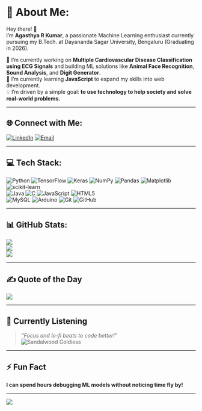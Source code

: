 # 💫 About Me:
Hey there! 👋  
I’m **Agasthya R Kumar**, a passionate Machine Learning enthusiast currently pursuing my B.Tech. at Dayananda Sagar University, Bengaluru (Graduating in 2026).  

🔭 I’m currently working on **Multiple Cardiovascular Disease Classification using ECG Signals** and building ML solutions like **Animal Face Recognition**, **Sound Analysis**, and **Digit Generator**.  
🌱 I’m currently learning **JavaScript** to expand my skills into web development.  
💡 I’m driven by a simple goal: **to use technology to help society and solve real-world problems.**  

---

## 🌐 Connect with Me:
[![LinkedIn](https://img.shields.io/badge/LinkedIn-%230077B5.svg?logo=linkedin&logoColor=white)](https://www.linkedin.com/in/agasthyarkumar/) 
[![Email](https://img.shields.io/badge/Email-D14836?logo=gmail&logoColor=white)](mailto:agasthyarkumar@gmail.com)

---

## 💻 Tech Stack:
![Python](https://img.shields.io/badge/python-3670A0?style=for-the-badge&logo=python&logoColor=ffdd54) 
![TensorFlow](https://img.shields.io/badge/TensorFlow-%23FF6F00.svg?style=for-the-badge&logo=TensorFlow&logoColor=white)
![Keras](https://img.shields.io/badge/Keras-%23D00000.svg?style=for-the-badge&logo=Keras&logoColor=white)
![NumPy](https://img.shields.io/badge/numpy-%23013243.svg?style=for-the-badge&logo=numpy&logoColor=white)
![Pandas](https://img.shields.io/badge/pandas-%23150458.svg?style=for-the-badge&logo=pandas&logoColor=white)
![Matplotlib](https://img.shields.io/badge/Matplotlib-%23ffffff.svg?style=for-the-badge&logo=Matplotlib&logoColor=black)
![scikit-learn](https://img.shields.io/badge/scikit--learn-%23F7931E.svg?style=for-the-badge&logo=scikit-learn&logoColor=white)  
![Java](https://img.shields.io/badge/java-%23ED8B00.svg?style=for-the-badge&logo=openjdk&logoColor=white)
![C](https://img.shields.io/badge/c-%2300599C.svg?style=for-the-badge&logo=c&logoColor=white)
![JavaScript](https://img.shields.io/badge/javascript-%23323330.svg?style=for-the-badge&logo=javascript&logoColor=%23F7DF1E)
![HTML5](https://img.shields.io/badge/html5-%23E34F26.svg?style=for-the-badge&logo=html5&logoColor=white)  
![MySQL](https://img.shields.io/badge/mysql-4479A1.svg?style=for-the-badge&logo=mysql&logoColor=white)
![Arduino](https://img.shields.io/badge/-Arduino-00979D?style=for-the-badge&logo=Arduino&logoColor=white)
![Git](https://img.shields.io/badge/git-%23F05033.svg?style=for-the-badge&logo=git&logoColor=white)
![GitHub](https://img.shields.io/badge/github-%23121011.svg?style=for-the-badge&logo=github&logoColor=white)

---

## 📊 GitHub Stats:
![](https://github-readme-stats.vercel.app/api?username=agasthyarkumar&theme=dark&hide_border=false&include_all_commits=true&count_private=true)<br/>
![](https://github-readme-streak-stats.herokuapp.com/?user=agasthyarkumar&theme=dark&hide_border=false)<br/>
![](https://github-readme-stats.vercel.app/api/top-langs/?username=agasthyarkumar&theme=dark&hide_border=false&layout=compact)

---

## ✍️ Quote of the Day
![](https://quotes-github-readme.vercel.app/api?type=horizontal&theme=radical)

---

## 🎵 Currently Listening
> _“Focus and lo-fi beats to code better!”_  
![Sandalwood Goldiess](https://open.spotify.com/playlist/6B6QiN8g3XSFZNjFipccXc?si=sRDCW1j_QdSwkQ8nrHz1HQ) 

---

## ⚡ Fun Fact
**I can spend hours debugging ML models without noticing time fly by!**

---

[![](https://visitcount.itsvg.in/api?id=agasthyarkumar&icon=9&color=1)](https://visitcount.itsvg.in)
